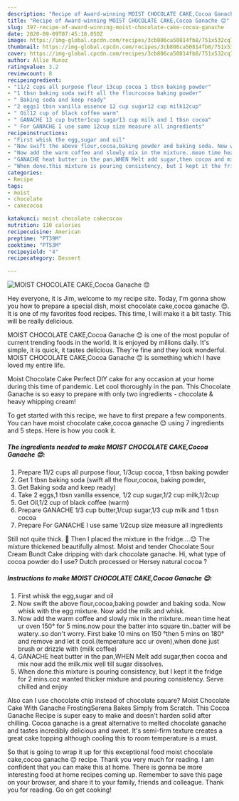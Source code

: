 ```yaml
---
description: "Recipe of Award-winning MOIST CHOCOLATE CAKE,Cocoa Ganache 😊"
title: "Recipe of Award-winning MOIST CHOCOLATE CAKE,Cocoa Ganache 😊"
slug: 397-recipe-of-award-winning-moist-chocolate-cake-cocoa-ganache
date: 2020-09-09T07:45:18.050Z
image: https://img-global.cpcdn.com/recipes/3cb806ca50814fb8/751x532cq70/moist-chocolate-cakecocoa-ganache-😊-recipe-main-photo.jpg
thumbnail: https://img-global.cpcdn.com/recipes/3cb806ca50814fb8/751x532cq70/moist-chocolate-cakecocoa-ganache-😊-recipe-main-photo.jpg
cover: https://img-global.cpcdn.com/recipes/3cb806ca50814fb8/751x532cq70/moist-chocolate-cakecocoa-ganache-😊-recipe-main-photo.jpg
author: Allie Munoz
ratingvalue: 3.2
reviewcount: 8
recipeingredient:
- "11/2 cups all purpose flour 13cup cocoa 1 tbsn baking powder"
- "1 tbsn baking soda swift all the flourcocoa baking powder"
- " Baking soda and keep ready"
- "2 eggs1 tbsn vanilla essence 12 cup sugar12 cup milk12cup"
- " Oil12 cup of black coffee warm"
- " GANACHE 13 cup butter1cup sugar13 cup milk and 1 tbsn cocoa"
- " For GANACHE I use same 12cup size measure all ingredients"
recipeinstructions:
- "First whisk the egg,sugar and oil"
- "Now swift the above flour,cocoa,baking powder and baking soda. Now whisk with the egg mixture. Now add the milk and whisk."
- "Now add the warm coffee and slowly mix in the mixture..mean time heat ur oven 150° for 5 mins.now pour the batter into square tin..batter will be watery..so don&#39;t worry. First bake 10 mins on 150 °then 5 mins on 180° and remove and let it cool.(temperature acc ur oven),when done just brush or drizzle with (milk coffee)"
- "GANACHE heat butter in the pan,WHEN Melt add sugar,then cocoa and mix now add the milk.mix well till sugar dissolves."
- "When done.this mixture is pouring consistency, but I kept it the fridge for 2 mins.coz wanted thicker mixture and pouring consistency. Serve chilled and enjoy"
categories:
- Recipe
tags:
- moist
- chocolate
- cakecocoa

katakunci: moist chocolate cakecocoa 
nutrition: 110 calories
recipecuisine: American
preptime: "PT39M"
cooktime: "PT53M"
recipeyield: "4"
recipecategory: Dessert

---
```



![MOIST CHOCOLATE CAKE,Cocoa Ganache 😊](https://img-global.cpcdn.com/recipes/3cb806ca50814fb8/751x532cq70/moist-chocolate-cakecocoa-ganache-😊-recipe-main-photo.jpg)

Hey everyone, it is Jim, welcome to my recipe site. Today, I'm gonna show you how to prepare a special dish, moist chocolate cake,cocoa ganache 😊. It is one of my favorites food recipes. This time, I will make it a bit tasty. This will be really delicious.

MOIST CHOCOLATE CAKE,Cocoa Ganache 😊 is one of the most popular of current trending foods in the world. It is enjoyed by millions daily. It's simple, it is quick, it tastes delicious. They're fine and they look wonderful. MOIST CHOCOLATE CAKE,Cocoa Ganache 😊 is something which I have loved my entire life.

Moist Chocolate Cake Perfect DIY cake for any occasion at your home during this time of pandemic. Let cool thoroughly in the pan. This Chocolate Ganache is so easy to prepare with only two ingredients - chocolate &amp; heavy whipping cream!


To get started with this recipe, we have to first prepare a few components. You can have moist chocolate cake,cocoa ganache 😊 using 7 ingredients and 5 steps. Here is how you cook it.

<!--inarticleads1-->

##### The ingredients needed to make MOIST CHOCOLATE CAKE,Cocoa Ganache 😊:

1. Prepare 11/2 cups all purpose flour, 1/3cup cocoa, 1 tbsn baking powder
1. Get 1 tbsn baking soda (swift all the flour,cocoa, baking powder,
1. Get  Baking soda and keep ready)
1. Take 2 eggs,1 tbsn vanilla essence, 1/2 cup sugar,1/2 cup milk,1/2cup
1. Get  Oil,1/2 cup of black coffee (warm)
1. Prepare  GANACHE 1/3 cup butter,1/cup sugar,1/3 cup milk and 1 tbsn cocoa
1. Prepare  For GANACHE I use same 1/2cup size measure all ingredients


Still not quite thick. 🤔 Then I placed the mixture in the fridge….😊 The mixture thickened beautifully almost. Moist and tender Chocolate Sour Cream Bundt Cake dripping with dark chocolate ganache. Hi, what type of cocoa powder do I use? Dutch processed or Hersey natural cocoa ? 

<!--inarticleads2-->

##### Instructions to make MOIST CHOCOLATE CAKE,Cocoa Ganache 😊:

1. First whisk the egg,sugar and oil
1. Now swift the above flour,cocoa,baking powder and baking soda. Now whisk with the egg mixture. Now add the milk and whisk.
1. Now add the warm coffee and slowly mix in the mixture..mean time heat ur oven 150° for 5 mins.now pour the batter into square tin..batter will be watery..so don&#39;t worry. First bake 10 mins on 150 °then 5 mins on 180° and remove and let it cool.(temperature acc ur oven),when done just brush or drizzle with (milk coffee)
1. GANACHE heat butter in the pan,WHEN Melt add sugar,then cocoa and mix now add the milk.mix well till sugar dissolves.
1. When done.this mixture is pouring consistency, but I kept it the fridge for 2 mins.coz wanted thicker mixture and pouring consistency. Serve chilled and enjoy


Also can I use chocolate chip instead of chocolate square? Moist Chocolate Cake With Ganache FrostingSerena Bakes Simply from Scratch. This Cocoa Ganache Recipe is super easy to make and doesn&#39;t harden solid after chilling. Cocoa ganache is a great alternative to melted chocolate ganache and tastes incredibly delicious and sweet. It&#39;s semi-firm texture creates a great cake topping although cooling this to room temperature is a must. 

So that is going to wrap it up for this exceptional food moist chocolate cake,cocoa ganache 😊 recipe. Thank you very much for reading. I am confident that you can make this at home. There is gonna be more interesting food at home recipes coming up. Remember to save this page on your browser, and share it to your family, friends and colleague. Thank you for reading. Go on get cooking!
